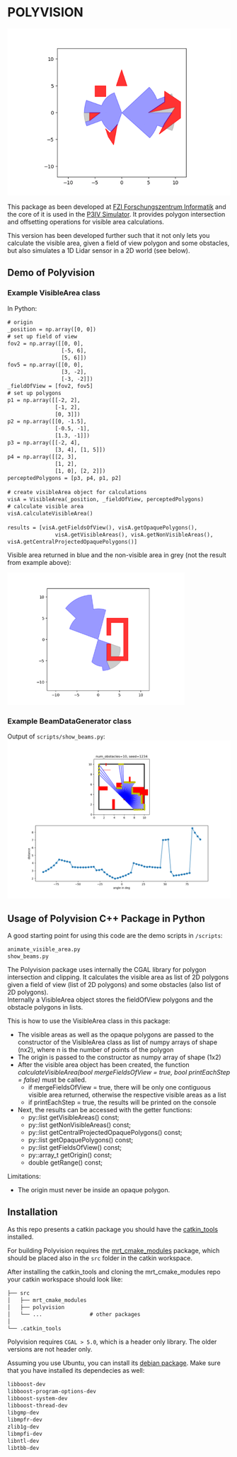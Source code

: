 # POLYVISION

![Polyvision VisibleArea class demo animation](res/VisibleAreaAnimation.gif)

This package as been developed at [FZI Forschungszentrum Informatik](https://www.fzi.de) and the core of it is used in the [P3IV Simulator](https://p3iv.readthedocs.io/en/latest/). It provides polygon intersection and offsetting operations for visible area calculations.

This version has been developed further such that it not only lets you calculate the visible area, given a field of view polygon and some obstacles, but also simulates a 1D Lidar sensor in a 2D world (see below).

## Demo of Polyvision
### Example VisibleArea class
In Python:

    # origin
    _position = np.array([0, 0])
    # set up field of view
    fov2 = np.array([[0, 0],
                     [-5, 6],
                     [5, 6]])
    fov5 = np.array([[0, 0],
                     [3, -2],
                     [-3, -2]])
    _fieldOfView = [fov2, fov5]
    # set up polygons
    p1 = np.array([[-2, 2],
                   [-1, 2],
                   [0, 3]])
    p2 = np.array([[0, -1.5],
                   [-0.5, -1],
                   [1.3, -1]])
    p3 = np.array([[-2, 4],
                   [3, 4], [1, 5]])
    p4 = np.array([[2, 3],
                   [1, 2],
                   [1, 0], [2, 2]])
    perceptedPolygons = [p3, p4, p1, p2]

    # create visibleArea object for calculations
    visA = VisibleArea(_position, _fieldOfView, perceptedPolygons)
    # calculate visible area
    visA.calculateVisibleArea()

    results = [visA.getFieldsOfView(), visA.getOpaquePolygons(),
                   visA.getVisibleAreas(), visA.getNonVisibleAreas(), visA.getCentralProjectedOpaquePolygons()]

Visible area returned in blue and the non-visible area in grey (not the result from example above):

<img src="res/Polyvision&#32;Demo1.png" alt="drawing" width="400"/>

### Example BeamDataGenerator class
Output of `scripts/show_beams.py`:
<img src="res/BeamVisualizationWithOutputData.png" alt="drawing" width="600"/>

## Usage of Polyvision C++ Package in Python

A good starting point for using this code are the demo scripts in `/scripts`:
```
animate_visible_area.py
show_beams.py
```

The Polyvision package uses internally the CGAL library for polygon intersection and clipping. It calculates the visible area as list of 2D polygons given a field of view (list of 2D polygons) and some obstacles (also list of 2D polygons).  
Internally a VisibleArea object stores the fieldOfView polygons and the obstacle polygons in lists.

This is how to use the VisibleArea class in this package:

* The visible areas as well as the opaque polygons are passed to the constructor of the VisibleArea class as list of numpy arrays of shape (nx2), where n is the number of points of the polygon
* The origin is passed to the constructor as numpy array of shape (1x2)
* After the visible area object has been created, the function *calculateVisibleArea(bool mergeFieldsOfView = true, bool printEachStep = false)* must be called. 
  * if mergeFieldsOfView = true, there will be only one contiguous visible area returned, otherwise the respective visible areas as a list
  * if printEachStep = true, the results will be printed on the console
* Next, the results can be accessed with the getter functions:
  * py::list getVisibleAreas() const;
  * py::list getNonVisibleAreas() const;
  * py::list getCentralProjectedOpaquePolygons() const;
  * py::list getOpaquePolygons() const;
  * py::list getFieldsOfView() const;
  * py::array_t<double> getOrigin() const;
  * double getRange() const;

Limitations:
  * The origin must never be inside an opaque polygon.

## Installation

As this repo presents a catkin package you should have the [catkin_tools](https://catkin-tools.readthedocs.io/en/latest/installing.html) installed. 

For building Polyvision requires the [mrt_cmake_modules](https://github.com/KIT-MRT/mrt_cmake_modules) package, which should be placed also in the `src` folder in the catkin workspace.

After installing the catkin_tools and cloning the mrt_cmake_modules repo your catkin workspace should look like:

```
├── src                         
│   ├── mrt_cmake_modules
│   ├── polyvision
│   └── ...               # other packages
│       
└── .catkin_tools                  
```

Polyvision requires `CGAL > 5.0`, which is a header only library. The older versions are not header only. 

Assuming you use Ubuntu, you can install its [debian package](https://packages.ubuntu.com/focal/libcgal-dev). Make sure that you have installed its dependecies as well:
```
libboost-dev
libboost-program-options-dev
libboost-system-dev
libboost-thread-dev
libgmp-dev
libmpfr-dev
zlib1g-dev
libmpfi-dev
libntl-dev
libtbb-dev
```

